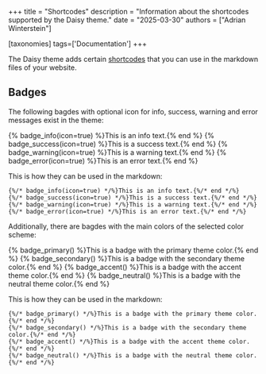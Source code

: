 +++
title = "Shortcodes"
description = "Information about the shortcodes supported by the Daisy theme."
date = "2025-03-30"
authors = ["Adrian Winterstein"]

[taxonomies]
tags=['Documentation']
+++

The Daisy theme adds certain [shortcodes](https://www.getzola.org/documentation/content/shortcodes/) that you can use in the markdown files of your website.

## Badges


The following bagdes with optional icon for info, success, warning and error messages exist in the theme:

{% badge_info(icon=true) %}This is an info text.{% end %}
{% badge_success(icon=true) %}This is a success text.{% end %}
{% badge_warning(icon=true) %}This is a warning text.{% end %}
{% badge_error(icon=true) %}This is an error text.{% end %}

This is how they can be used in the markdown:

```jinja2
{%/* badge_info(icon=true) */%}This is an info text.{%/* end */%}
{%/* badge_success(icon=true) */%}This is a success text.{%/* end */%}
{%/* badge_warning(icon=true) */%}This is a warning text.{%/* end */%}
{%/* badge_error(icon=true) */%}This is an error text.{%/* end */%}
```

Additionally, there are bagdes with the main colors of the selected color scheme:

{% badge_primary() %}This is a badge with the primary theme color.{% end %}
{% badge_secondary() %}This is a badge with the secondary theme color.{% end %}
{% badge_accent() %}This is a badge with the accent theme color.{% end %}
{% badge_neutral() %}This is a badge with the neutral theme color.{% end %}

This is how they can be used in the markdown:

```jinja2
{%/* badge_primary() */%}This is a badge with the primary theme color.{%/* end */%}
{%/* badge_secondary() */%}This is a badge with the secondary theme color.{%/* end */%}
{%/* badge_accent() */%}This is a badge with the accent theme color.{%/* end */%}
{%/* badge_neutral() */%}This is a badge with the neutral theme color.{%/* end */%}
```

